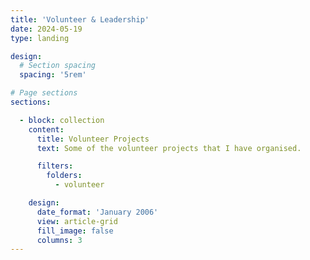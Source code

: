 ```yaml
---
title: 'Volunteer & Leadership'
date: 2024-05-19
type: landing

design:
  # Section spacing
  spacing: '5rem'

# Page sections
sections:

  - block: collection
    content:
      title: Volunteer Projects
      text: Some of the volunteer projects that I have organised.

      filters:
        folders:
          - volunteer

    design:
      date_format: 'January 2006'
      view: article-grid
      fill_image: false
      columns: 3
---
```

